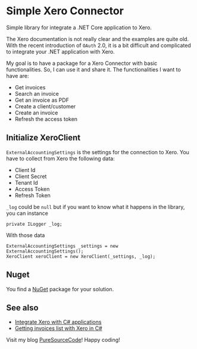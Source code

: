 # Simple Xero Connector
Simple library for integrate a .NET Core application to Xero.

The Xero documentation is not really clear and the examples are quite old. With the recent introduction of `OAuth` 2.0, it is a bit difficult and complicated to integrate your .NET application with Xero.

My goal is to have a package for a Xero Connector with basic functionalities. So, I can use it and share it. The functionalities I want to have are:</p>

- Get invoices
- Search an invoice
- Get an invoice as PDF
- Create a client/customer
- Create an invoice
- Refresh the access token

## Initialize XeroClient
`ExternalAccountingSettings` is the settings for the connection to Xero. You have to collect from Xero the following data:

- Client Id
- Client Secret
- Tenant Id
- Access Token
- Refresh Token

`_log` could be `null` but if you want to know what it happens in the library, you can instance

```
private ILogger _log;
```

With those data

```
ExternalAccountingSettings _settings = new ExternalAccountingSettings();
XeroClient xeroClient = new XeroClient(_settings, _log);
```

## Nuget

You find a [NuGet](https://www.nuget.org/packages/PSC.Accounting.XeroConnector) package for your solution. 

## See also
- [Integrate Xero with C# applications](https://www.puresourcecode.com/dotnet/csharp/integrate-xero-with-csharp-applications/)
- [Getting invoices list with Xero in C#](https://www.puresourcecode.com/dotnet/net-core/getting-invoice-list-from-xero-in-csharp)

Visit my blog [PureSourceCode](https://www.puresourcecode.com/)! Happy coding!
